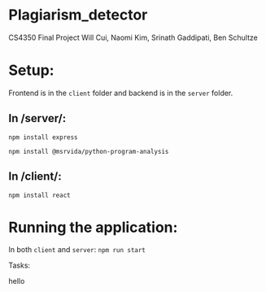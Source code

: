 # Plagiarism_detector
CS4350 Final Project
Will Cui, Naomi Kim, Srinath Gaddipati, Ben Schultze


# Setup:
Frontend is in the `client` folder and backend is in the `server` folder.

## In /server/: 
```npm install express```

```npm install @msrvida/python-program-analysis```

## In /client/:
```npm install react```

# Running the application:
In both `client` and `server`: 
```npm run start```

Tasks:

hello
